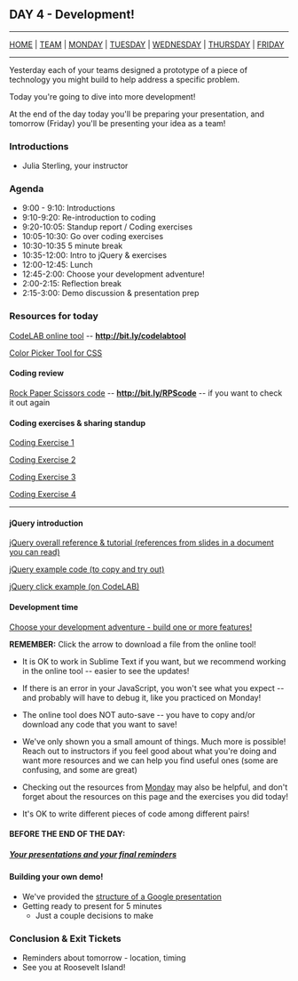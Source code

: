 ## DAY 4 - Development!

---

[HOME](https://witny-summer-guild-2018.github.io/) |
[TEAM](instructors.md) |
[MONDAY](https://witny-summer-guild-2018.github.io/monday) |
[TUESDAY](https://witny-summer-guild-2018.github.io/tuesday) |
[WEDNESDAY](https://witny-summer-guild-2018.github.io/wednesday) |
[THURSDAY](https://witny-summer-guild-2018.github.io/thursday) |
[FRIDAY](https://witny-summer-guild-2018.github.io/friday)

---

Yesterday each of your teams designed a prototype of a piece of technology you might build to help address a specific problem.

Today you're going to dive into more development!

At the end of the day today you'll be preparing your presentation, and tomorrow (Friday) you'll be presenting your idea as a team!

### Introductions

* Julia Sterling, your instructor

### Agenda

* 9:00 - 9:10: Introductions
* 9:10-9:20: Re-introduction to coding
* 9:20-10:05: Standup report / Coding exercises
* 10:05-10:30: Go over coding exercises
* 10:30-10:35 5 minute break
* 10:35-12:00: Intro to jQuery & exercises
* 12:00-12:45: Lunch
* 12:45-2:00: Choose your development adventure!
* 2:00-2:15: Reflection break
* 2:15-3:00: Demo discussion & presentation prep


### Resources for today

[CodeLAB online tool](https://www.tutorialrepublic.com/codelab.php?topic=html&file=simple-document) -- **http://bit.ly/codelabtool**

[Color Picker Tool for CSS](https://htmlcolorcodes.com/)

#### Coding review

[Rock Paper Scissors code](http://bit.ly/RPScode) -- **http://bit.ly/RPScode** -- if you want to check it out again

#### Coding exercises & sharing standup

[Coding Exercise 1](day4_intro_ex2.md)

[Coding Exercise 2](js_day_code.md)

[Coding Exercise 3](day4_intro_ex1.md)

[Coding Exercise 4](day4_intro_ex3.md)

---

#### jQuery introduction

[jQuery overall reference & tutorial (references from slides in a document you can read)](https://witny-summer-guild-2018.github.io/day_4_exercise_2.html)

[jQuery example code (to copy and try out)](jquery_ex_code.md)

[jQuery click example (on CodeLAB)](https://www.tutorialrepublic.com/codelab.php?topic=jquery&file=execute-a-function-on-click-event)

#### Development time

[Choose your development adventure - build one or more features!](https://witny-summer-guild-2018.github.io/day_4_exercise_3.html)

**REMEMBER:** Click the arrow to download a file from the online tool!

* It is OK to work in Sublime Text if you want, but we recommend working in the online tool -- easier to see the updates!

* If there is an error in your JavaScript, you won't see what you expect -- and probably will have to debug it, like you practiced on Monday!

* The online tool does NOT auto-save -- you have to copy and/or download any code that you want to save!

* We've only shown you a small amount of things. Much more is possible! Reach out to instructors if you feel good about what you're doing and want more resources and we can help you find useful ones (some are confusing, and some are great)

* Checking out the resources from [Monday](monday.md) may also be helpful, and don't forget about the resources on this page and the exercises you did today!

* It's OK to write different pieces of code among different pairs!


#### **BEFORE THE END OF THE DAY:**

##### [Your presentations and your final reminders](final_reminders.md)

#### Building your own demo!

* We've provided the [structure of a Google presentation](google_presentation.md)
* Getting ready to present for 5 minutes
  * Just a couple decisions to make

### Conclusion & Exit Tickets

* Reminders about tomorrow - location, timing
* See you at Roosevelt Island!
